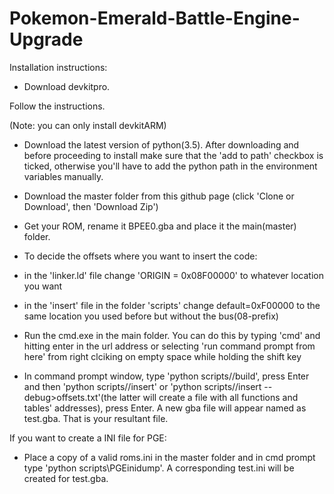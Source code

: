 # Pokemon-Emerald-Battle-Engine-Upgrade

Installation instructions:
- Download devkitpro.

Follow the instructions.

(Note: you can only install devkitARM)

- Download the latest version of python(3.5).
After downloading and before proceeding to install make sure that the 'add to path' checkbox is ticked, otherwise you'll have to add the python path in the environment variables manually.

- Download the master folder from this github page
(click 'Clone or Download', then 'Download Zip')

- Get your ROM, rename it BPEE0.gba and place it the main(master) folder.

- To decide the offsets where you want to insert the code:

* in the 'linker.ld' file change 'ORIGIN = 0x08F00000' to whatever location you want

* in the 'insert' file in the folder 'scripts' change default=0xF00000 to the same location you used before but without the bus(08-prefix)

- Run the cmd.exe in the main folder.
You can do this by typing 'cmd' and hitting enter in the url address or selecting 'run command prompt from here' from right clciking on empty space while holding the shift key

- In command prompt window, type 'python scripts//build', press Enter and then 'python scripts//insert' or 'python scripts//insert --debug>offsets.txt'(the latter will create a file with all functions and tables' addresses), press Enter.
A new gba file will appear named as test.gba.
That is your resultant file.

If you want to create a INI file for PGE:

- Place a copy of a valid roms.ini in the master folder and in cmd prompt type 'python scripts\PGEinidump'.
A corresponding test.ini will be created for test.gba.
